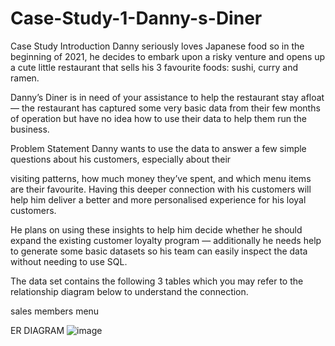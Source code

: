 # Case-Study-1-Danny-s-Diner

Case Study Introduction
Danny seriously loves Japanese food so in the beginning of 2021, he decides to embark upon a risky venture and opens up a cute little restaurant that sells his 3 favourite foods: sushi, curry and ramen.

Danny’s Diner is in need of your assistance to help the restaurant stay afloat — the restaurant has captured some very basic data from their few months of operation but have no idea how to use their data to help them run the business.


Problem Statement
Danny wants to use the data to answer a few simple questions about his customers, especially about their

visiting patterns,
how much money they’ve spent, and
which menu items are their favourite.
Having this deeper connection with his customers will help him deliver a better and more personalised experience for his loyal customers.

He plans on using these insights to help him decide whether he should expand the existing customer loyalty program — additionally he needs help to generate some basic datasets so his team can easily inspect the data without needing to use SQL.

The data set contains the following 3 tables which you may refer to the relationship diagram below to understand the connection.

sales
members
menu


ER DIAGRAM
![image](https://github.com/sahil07codac/Case-Study-1-Danny-s-Diner/assets/141804728/7842da75-9bf2-4463-8f64-0c8af87a9296)
